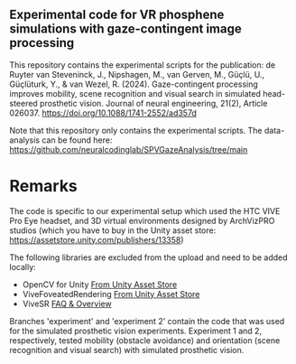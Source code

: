 ## Experimental code for VR phosphene simulations with gaze-contingent image processing
This repository contains the experimental scripts for the publication: de Ruyter van Steveninck, J., Nipshagen, M., van Gerven, M., Güçlü, U., Güçlüturk, Y., & van Wezel, R. (2024). Gaze-contingent processing improves mobility, scene recognition and visual search in simulated head-steered prosthetic vision. Journal of neural engineering, 21(2), Article 026037. https://doi.org/10.1088/1741-2552/ad357d

Note that this repository only contains the experimental scripts. The data-analysis can be found here: https://github.com/neuralcodinglab/SPVGazeAnalysis/tree/main

# Remarks
The code is specific to our experimental setup which used the HTC VIVE Pro Eye headset, and 3D virtual environments designed by ArchVizPRO studios (which you have to buy in the Unity asset store: https://assetstore.unity.com/publishers/13358)

The following libraries are excluded from the upload and need to be added locally:
- OpenCV for Unity [From Unity Asset Store](https://assetstore.unity.com/packages/tools/integration/opencv-for-unity-21088)
- ViveFoveatedRendering [From Unity Asset Store](https://assetstore.unity.com/packages/tools/particles-effects/vive-foveated-rendering-145635)
- ViveSR [FAQ & Overview](https://forum.vive.com/topic/5641-sranipal-faq/)


Branches 'experiment' and 'experiment 2' contain the code that was used for the simulated prosthetic vision experiments. Experiment 1 and 2, respectively, tested mobility (obstacle avoidance) and orientation (scene recognition and visual search) with simulated prosthetic vision. 
